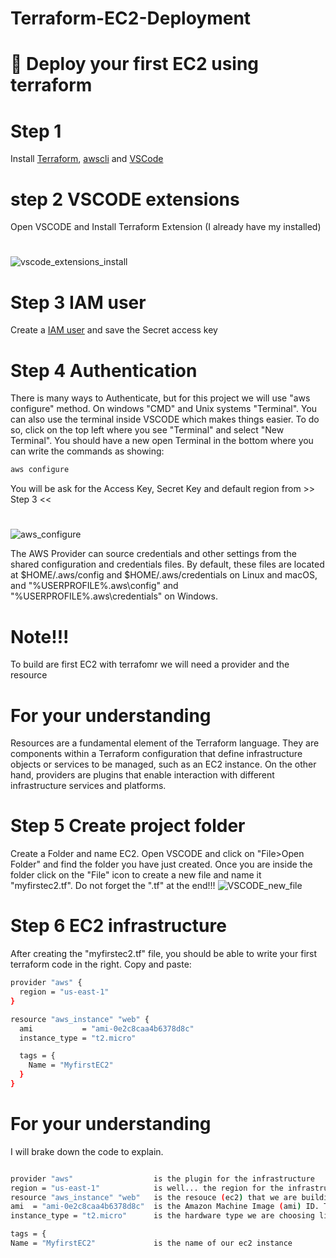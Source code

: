 # Terraform-EC2-Deployment
# 🚀 Deploy your first EC2 using terraform

# Step 1 
Install [Terraform](https://developer.hashicorp.com/terraform/tutorials/aws-get-started/install-cli), [awscli](https://docs.aws.https://docs.aws.amazon.com/cli/latest/userguide/getting-started-install.htmlamazon.com/cli/latest/userguide/getting-started-install.html) and [VSCode](https://code.visualstudio.com/)

# step 2 VSCODE extensions
 Open VSCODE and Install Terraform Extension (I already have my installed)
 #
![vscode_extensions_install](https://github.com/user-attachments/assets/4bdfbef1-4858-4c9d-aa92-b9c374425a32)

# Step 3 IAM user
Create a [IAM user](https://guide.sst.dev/chapters/create-an-iam-user.html)
and save the Secret access key
# Step 4 Authentication
There is many ways to Authenticate, but for this project we will use "aws configure" method. On windows "CMD" and Unix systems "Terminal". You can also use the terminal inside VSCODE which makes things easier. To do so, click on the top left where you see "Terminal" and select "New Terminal". You should have a new open Terminal in the bottom where you can write the commands as showing:
```sh
aws configure
```
You will be ask for the Access Key, Secret Key and default region from >> Step 3 <<
#
![aws_configure](https://github.com/user-attachments/assets/eeeff569-8883-45a1-b907-675cf37b1da2)

The AWS Provider can source credentials and other settings from the shared configuration and credentials files. By default, these files are located at $HOME/.aws/config and $HOME/.aws/credentials on Linux and macOS, and "%USERPROFILE%\.aws\config" and "%USERPROFILE%\.aws\credentials" on Windows.

# Note!!! 
To build are first EC2 with terrafomr we will need a provider and the resource 
#
# For your understanding
Resources are a fundamental element of the Terraform language. They are components within a Terraform configuration that define infrastructure objects or services to be managed, such as an EC2 instance. On the other hand, providers are plugins that enable interaction with different infrastructure services and platforms. 

# Step 5 Create project folder
Create a Folder and name EC2. Open VSCODE and click on "File>Open Folder" and find the folder you have just created. Once you are inside the folder click on the "File" icon to create a new file and name it "myfirstec2.tf". Do not forget the ".tf" at the end!!!
![VSCODE_new_file](https://github.com/user-attachments/assets/ac35e611-1e99-4654-9839-d58c9f3609ce)

# Step 6 EC2 infrastructure 
After creating the "myfirstec2.tf" file, you should be able to write your first terraform code in the right. Copy and paste:
```sh
provider "aws" {
  region = "us-east-1"
}

resource "aws_instance" "web" {
  ami           = "ami-0e2c8caa4b6378d8c"
  instance_type = "t2.micro"

  tags = {
    Name = "MyfirstEC2"
  }
}
```
# For your understanding
I will brake down the code to explain.
```sh

provider "aws"                  is the plugin for the infrastructure
region = "us-east-1"            is well... the region for the infrastructure that we are building
resource "aws_instance" "web"   is the resouce (ec2) that we are building with the name "web"
ami  = "ami-0e2c8caa4b6378d8c"  is the Amazon Machine Image (ami) ID. This is the OS that we are choosing for our ec2 intance
instance_type = "t2.micro"      is the hardware type we are choosing like CPU, memory, storage, and networking capacity

tags = {
Name = "MyfirstEC2"             is the name of our ec2 instance 




